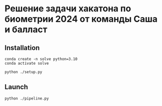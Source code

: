 #  Решение задачи хакатона по биометрии 2024 от команды Саша и балласт

## Installation 
```
conda create -n solve python=3.10
conda activate solve

python ./setup.py
```
## Launch
```
python ./pipeline.py
```

